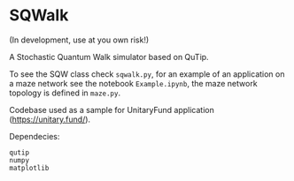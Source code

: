 # SQWalk
(In development, use at you own risk!)

A Stochastic Quantum Walk simulator based on QuTip.

To see the SQW class check ```sqwalk.py```, for an example of an application on a maze 
network see the notebook ```Example.ipynb```, the maze network topology is defined in ```maze.py```.

Codebase used as a sample for UnitaryFund application (https://unitary.fund/).

Dependecies:
```
qutip
numpy
matplotlib
```
